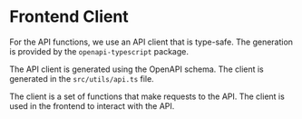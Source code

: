 # Frontend Client

For the API functions, we use an API client that is type-safe. The generation is provided by the `openapi-typescript` package.

The API client is generated using the OpenAPI schema. The client is generated in the `src/utils/api.ts` file.

The client is a set of functions that make requests to the API. The client is used in the frontend to interact with the API.

